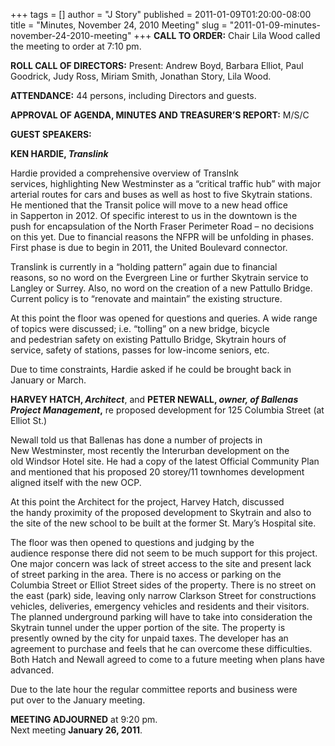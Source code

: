 +++
tags = []
author = "J Story"
published = 2011-01-09T01:20:00-08:00
title = "Minutes, November 24, 2010 Meeting"
slug = "2011-01-09-minutes-november-24-2010-meeting"
+++
**CALL TO ORDER:** Chair Lila Wood called the meeting to order at 7:10
pm.  
  
**ROLL CALL OF DIRECTORS:** Present: Andrew Boyd, Barbara Elliot, Paul  
Goodrick, Judy Ross, Miriam Smith, Jonathan Story, Lila Wood.  
  
**ATTENDANCE:** 44 persons, including Directors and guests.  
  
**APPROVAL OF AGENDA, MINUTES AND TREASURER’S REPORT:** M/S/C  
  
**GUEST SPEAKERS:**  
  
**KEN HARDIE, *Translink***  
  
Hardie provided a comprehensive overview of Translnk
services, highlighting New Westminster as a “critical traffic hub” with
major arterial routes for cars and buses as well as host to five
Skytrain stations. He mentioned that the Transit police will move to a
new head office in Sapperton in 2012. Of specific interest to us in the
downtown is the push for encapsulation of the North Fraser Perimeter
Road – no decisions on this yet. Due to financial reasons the NFPR will
be unfolding in phases. First phase is due to begin in 2011, the United
Boulevard connector.  
  
Translink is currently in a “holding pattern” again due to financial
reasons, so no word on the Evergreen Line or further Skytrain service to
Langley or Surrey. Also, no word on the creation of a new Pattullo
Bridge. Current policy is to “renovate and maintain” the existing
structure.  
  
At this point the floor was opened for questions and queries. A
wide range of topics were discussed; i.e. “tolling” on a new bridge,
bicycle and pedestrian safety on existing Pattullo Bridge, Skytrain
hours of service, safety of stations, passes for low-income seniors,
etc.  
  
Due to time constraints, Hardie asked if he could be brought back in
January or March.  
  
**HARVEY HATCH, *Architect***, and **PETER NEWALL, *owner, of Ballenas
Project Management*,** re proposed development for 125 Columbia Street
(at Elliot St.)  
  
Newall told us that Ballenas has done a number of projects in
New Westminster, most recently the Interurban development on the
old Windsor Hotel site. He had a copy of the latest Official Community
Plan and mentioned that his proposed 20 storey/11 townhomes development
aligned itself with the new OCP.  
  
At this point the Architect for the project, Harvey Hatch, discussed
the handy proximity of the proposed development to Skytrain and also to
the site of the new school to be built at the former St. Mary’s Hospital
site.  
  
The floor was then opened to questions and judging by the
audience response there did not seem to be much support for this
project. One major concern was lack of street access to the site and
present lack of street parking in the area. There is no access or
parking on the Columbia Street or Elliot Street sides of the property.
There is no street on the east (park) side, leaving only narrow Clarkson
Street for constructions vehicles, deliveries, emergency vehicles and
residents and their visitors. The planned underground parking will have
to take into consideration the Skytrain tunnel under the upper portion
of the site. The property is presently owned by the city for unpaid
taxes. The developer has an agreement to purchase and feels that he can
overcome these difficulties. Both Hatch and Newall agreed to come to a
future meeting when plans have advanced.  
  
Due to the late hour the regular committee reports and business were
put over to the January meeting.  
  
**MEETING ADJOURNED** at 9:20 pm.  
Next meeting **January 26, 2011**.

